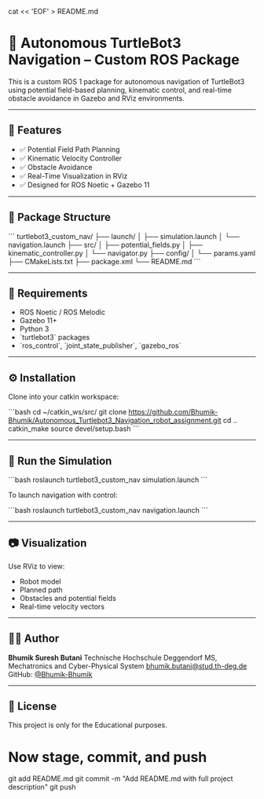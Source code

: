 cat << 'EOF' > README.md
# 🐢 Autonomous TurtleBot3 Navigation – Custom ROS Package

This is a custom ROS 1 package for autonomous navigation of TurtleBot3 using potential field-based planning, kinematic control, and real-time obstacle avoidance in Gazebo and RViz environments.

---

## 🚀 Features

- ✅ Potential Field Path Planning  
- ✅ Kinematic Velocity Controller  
- ✅ Obstacle Avoidance  
- ✅ Real-Time Visualization in RViz  
- ✅ Designed for ROS Noetic + Gazebo 11  

---

## 📁 Package Structure

\`\`\`
turtlebot3_custom_nav/
├── launch/
│   ├── simulation.launch
│   └── navigation.launch
├── src/
│   ├── potential_fields.py
│   ├── kinematic_controller.py
│   └── navigator.py
├── config/
│   └── params.yaml
├── CMakeLists.txt
├── package.xml
└── README.md
\`\`\`

---

## 🧠 Requirements

- ROS Noetic / ROS Melodic  
- Gazebo 11+  
- Python 3  
- \`turtlebot3\` packages  
- \`ros_control\`, \`joint_state_publisher\`, \`gazebo_ros\`  

---

## ⚙️ Installation

Clone into your catkin workspace:

\`\`\`bash
cd ~/catkin_ws/src/
git clone https://github.com/Bhumik-Bhumik/Autonomous_Turtlebot3_Navigation_robot_assignment.git
cd ..
catkin_make
source devel/setup.bash
\`\`\`

---

## 🧪 Run the Simulation

\`\`\`bash
roslaunch turtlebot3_custom_nav simulation.launch
\`\`\`

To launch navigation with control:

\`\`\`bash
roslaunch turtlebot3_custom_nav navigation.launch
\`\`\`

---

## 📷 Visualization

Use RViz to view:
- Robot model  
- Planned path  
- Obstacles and potential fields  
- Real-time velocity vectors  

---

## 👨‍💻 Author

**Bhumik Suresh Butani**
Technische Hochschule Deggendorf
MS, Mechatronics and Cyber-Physical System
bhumik.butani@stud.th-deg.de
GitHub: [@Bhumik-Bhumik](https://github.com/Bhumik-Bhumik)

---

## 📄 License

This project is only for the Educational purposes.

# Now stage, commit, and push
git add README.md
git commit -m "Add README.md with full project description"
git push
